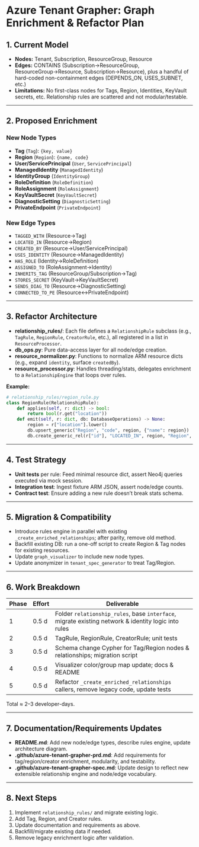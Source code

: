 # Azure Tenant Grapher: Graph Enrichment & Refactor Plan

## 1. Current Model

- **Nodes:** Tenant, Subscription, ResourceGroup, Resource
- **Edges:** CONTAINS (Subscription→ResourceGroup, ResourceGroup→Resource, Subscription→Resource), plus a handful of hard-coded non-containment edges (DEPENDS_ON, USES_SUBNET, etc.)
- **Limitations:** No first-class nodes for Tags, Region, Identities, KeyVault secrets, etc. Relationship rules are scattered and not modular/testable.

---

## 2. Proposed Enrichment

### New Node Types
- **Tag** (`Tag`): `{key, value}`
- **Region** (`Region`): `{name, code}`
- **User/ServicePrincipal** (`User`, `ServicePrincipal`)
- **ManagedIdentity** (`ManagedIdentity`)
- **IdentityGroup** (`IdentityGroup`)
- **RoleDefinition** (`RoleDefinition`)
- **RoleAssignment** (`RoleAssignment`)
- **KeyVaultSecret** (`KeyVaultSecret`)
- **DiagnosticSetting** (`DiagnosticSetting`)
- **PrivateEndpoint** (`PrivateEndpoint`)

### New Edge Types
- `TAGGED_WITH` (Resource→Tag)
- `LOCATED_IN` (Resource→Region)
- `CREATED_BY` (Resource→User/ServicePrincipal)
- `USES_IDENTITY` (Resource→ManagedIdentity)
- `HAS_ROLE` (Identity→RoleDefinition)
- `ASSIGNED_TO` (RoleAssignment→Identity)
- `INHERITS_TAG` (ResourceGroup/Subscription→Tag)
- `STORES_SECRET` (KeyVault→KeyVaultSecret)
- `SENDS_DIAG_TO` (Resource→DiagnosticSetting)
- `CONNECTED_TO_PE` (Resource↔PrivateEndpoint)

---

## 3. Refactor Architecture

- **relationship_rules/**: Each file defines a `RelationshipRule` subclass (e.g., `TagRule`, `RegionRule`, `CreatorRule`, etc.), all registered in a list in `ResourceProcessor`.
- **db_ops.py**: Pure data-access layer for all node/edge creation.
- **resource_normalizer.py**: Functions to normalize ARM resource dicts (e.g., expand `identity`, surface `createdBy`).
- **resource_processor.py**: Handles threading/stats, delegates enrichment to a `RelationshipEngine` that loops over rules.

**Example:**
```python
# relationship_rules/region_rule.py
class RegionRule(RelationshipRule):
    def applies(self, r: dict) -> bool:
        return bool(r.get("location"))
    def emit(self, r: dict, db: DatabaseOperations) -> None:
        region = r["location"].lower()
        db.upsert_generic("Region", "code", region, {"name": region})
        db.create_generic_rel(r["id"], "LOCATED_IN", region, "Region", "code")
```
---

## 4. Test Strategy

- **Unit tests** per rule: Feed minimal resource dict, assert Neo4j queries executed via mock session.
- **Integration test**: Ingest fixture ARM JSON, assert node/edge counts.
- **Contract test**: Ensure adding a new rule doesn’t break stats schema.

---

## 5. Migration & Compatibility

- Introduce rules engine in parallel with existing `_create_enriched_relationships`; after parity, remove old method.
- Backfill existing DB: run a one-off script to create Region & Tag nodes for existing resources.
- Update `graph_visualizer` to include new node types.
- Update anonymizer in `tenant_spec_generator` to treat Tag/Region.

---

## 6. Work Breakdown

| Phase | Effort | Deliverable |
|-------|--------|-------------|
| 1     | 0.5 d  | Folder `relationship_rules`, base `interface`, migrate existing network & identity logic into rules |
| 2     | 0.5 d  | TagRule, RegionRule, CreatorRule; unit tests |
| 3     | 0.5 d  | Schema change Cypher for Tag/Region nodes & relationships; migration script |
| 4     | 0.5 d  | Visualizer color/group map update; docs & README |
| 5     | 0.5 d  | Refactor `_create_enriched_relationships` callers, remove legacy code, update tests |

Total ≈ 2–3 developer-days.

---

## 7. Documentation/Requirements Updates

- **README.md**: Add new node/edge types, describe rules engine, update architecture diagram.
- **.github/azure-tenant-grapher-prd.md**: Add requirements for tag/region/creator enrichment, modularity, and testability.
- **.github/azure-tenant-grapher-spec.md**: Update design to reflect new extensible relationship engine and node/edge vocabulary.

---

## 8. Next Steps

1. Implement `relationship_rules/` and migrate existing logic.
2. Add Tag, Region, and Creator rules.
3. Update documentation and requirements as above.
4. Backfill/migrate existing data if needed.
5. Remove legacy enrichment logic after validation.
